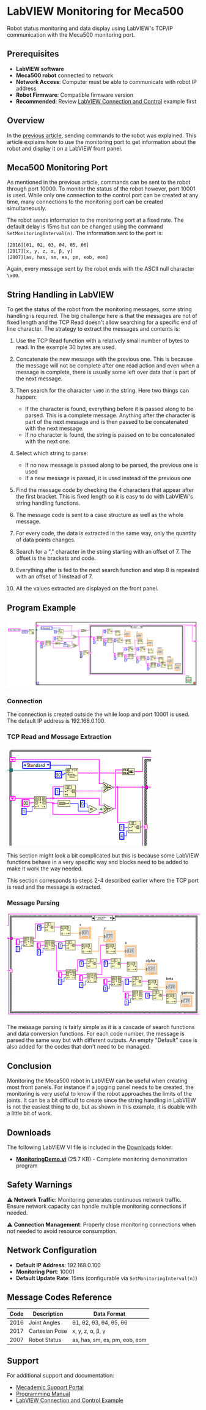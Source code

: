 # LabVIEW Monitoring for Meca500

Robot status monitoring and data display using LabVIEW's TCP/IP communication with the Meca500 monitoring port.

## Prerequisites

- **LabVIEW software**
- **Meca500 robot** connected to network
- **Network Access**: Computer must be able to communicate with robot IP address
- **Robot Firmware**: Compatible firmware version
- **Recommended**: Review [LabVIEW Connection and Control](../LabVIEW%20Connection%20and%20Control/) example first

## Overview

In the [previous article](../LabVIEW%20Connection%20and%20Control/), sending commands to the robot was explained. This article explains how to use the monitoring port to get information about the robot and display it on a LabVIEW front panel.

## Meca500 Monitoring Port

As mentioned in the previous article, commands can be sent to the robot through port 10000. To monitor the status of the robot however, port 10001 is used. While only one connection to the control port can be created at any time, many connections to the monitoring port can be created simultaneously.

The robot sends information to the monitoring port at a fixed rate. The default delay is 15ms but can be changed using the command `SetMonitoringInterval(n)`. The information sent to the port is:

```
[2016][θ1, θ2, θ3, θ4, θ5, θ6]
[2017][x, y, z, α, β, γ]
[2007][as, has, sm, es, pm, eob, eom]
```

Again, every message sent by the robot ends with the ASCII null character `\x00`.

## String Handling in LabVIEW

To get the status of the robot from the monitoring messages, some string handling is required. The big challenge here is that the messages are not of fixed length and the TCP Read doesn't allow searching for a specific end of line character. The strategy to extract the messages and contents is:

1. Use the TCP Read function with a relatively small number of bytes to read. In the example 30 bytes are used.

2. Concatenate the new message with the previous one. This is because the message will not be complete after one read action and even when a message is complete, there is usually some left over data that is part of the next message.

3. Then search for the character `\x00` in the string. Here two things can happen:
   - If the character is found, everything before it is passed along to be parsed. This is a complete message. Anything after the character is part of the next message and is then passed to be concatenated with the next message.
   - If no character is found, the string is passed on to be concatenated with the next one.

4. Select which string to parse:
   - If no new message is passed along to be parsed, the previous one is used
   - If a new message is passed, it is used instead of the previous one

5. Find the message code by checking the 4 characters that appear after the first bracket. This is fixed length so it is easy to do with LabVIEW's string handling functions.

6. The message code is sent to a case structure as well as the whole message.

7. For every code, the data is extracted in the same way, only the quantity of data points changes.

8. Search for a "," character in the string starting with an offset of 7. The offset is the brackets and code.

9. Everything after is fed to the next search function and step 8 is repeated with an offset of 1 instead of 7.

10. All the values extracted are displayed on the front panel.

## Program Example

![Example Program](./Images/Example%20program.png)

### Connection

The connection is created outside the while loop and port 10001 is used. The default IP address is 192.168.0.100.

### TCP Read and Message Extraction

![TCP Read and Message Extraction](./Images/TCPRead_and_mesasge_extraction.png)

This section might look a bit complicated but this is because some LabVIEW functions behave in a very specific way and blocks need to be added to make it work the way needed.

This section corresponds to steps 2-4 described earlier where the TCP port is read and the message is extracted.

### Message Parsing

![Message Parsing](./Images/Message_parsing.png)

The message parsing is fairly simple as it is a cascade of search functions and data conversion functions. For each code number, the message is parsed the same way but with different outputs. An empty "Default" case is also added for the codes that don't need to be managed.

## Conclusion

Monitoring the Meca500 robot in LabVIEW can be useful when creating most front panels. For instance if a jogging panel needs to be created, the monitoring is very useful to know if the robot approaches the limits of the joints. It can be a bit difficult to create since the string handling in LabVIEW is not the easiest thing to do, but as shown in this example, it is doable with a little bit of work.

## Downloads

The following LabVIEW VI file is included in the [Downloads](./Downloads/) folder:

- **[MonitoringDemo.vi](./Downloads/MonitoringDemo.vi)** (25.7 KB) - Complete monitoring demonstration program

## Safety Warnings

⚠️ **Network Traffic**: Monitoring generates continuous network traffic. Ensure network capacity can handle multiple monitoring connections if needed.

⚠️ **Connection Management**: Properly close monitoring connections when not needed to avoid resource consumption.

## Network Configuration

- **Default IP Address**: 192.168.0.100
- **Monitoring Port**: 10001
- **Default Update Rate**: 15ms (configurable via `SetMonitoringInterval(n)`)

## Message Codes Reference

| Code | Description | Data Format |
|------|-------------|-------------|
| 2016 | Joint Angles | θ1, θ2, θ3, θ4, θ5, θ6 |
| 2017 | Cartesian Pose | x, y, z, α, β, γ |
| 2007 | Robot Status | as, has, sm, es, pm, eob, eom |

## Support

For additional support and documentation:
- [Mecademic Support Portal](https://www.mecademic.com/support/)
- [Programming Manual](https://www.mecademic.com/support/)
- [LabVIEW Connection and Control Example](../LabVIEW%20Connection%20and%20Control/)